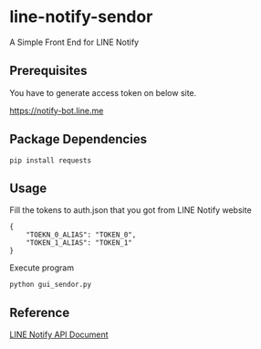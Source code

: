 # line-notify-sendor
A Simple Front End for LINE Notify

## Prerequisites

You have to generate access token on below site.

https://notify-bot.line.me

## Package Dependencies

```
pip install requests
```

## Usage

Fill the tokens to auth.json that you got from LINE Notify website
```
{
    "TOEKN_0_ALIAS": "TOKEN_0",
    "TOKEN_1_ALIAS": "TOKEN_1"
}
```

Execute program
```
python gui_sendor.py
```

## Reference

[LINE Notify API Document](https://notify-bot.line.me/doc/)
